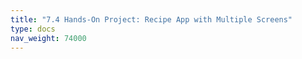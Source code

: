 ```yaml
---
title: "7.4 Hands-On Project: Recipe App with Multiple Screens"
type: docs
nav_weight: 74000
---
```

